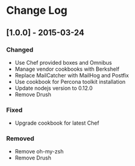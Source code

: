 # Change Log

## [1.0.0] - 2015-03-24

### Changed
- Use Chef provided boxes and Omnibus
- Manage vendor cookbooks with Berkshelf
- Replace MailCatcher with MailHog and Postfix
- Use cookbook for Percona toolkit installation
- Update nodejs version to 0.12.0
- Remove Drush

### Fixed
- Upgrade cookbook for latest Chef

### Removed
- Remove oh-my-zsh
- Remove Drush

